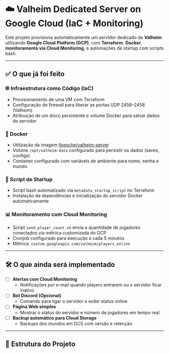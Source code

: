 # ☁️ Valheim Dedicated Server on Google Cloud (IaC + Monitoring)

Este projeto provisiona automaticamente um servidor dedicado de **Valheim** utilizando **Google Cloud Platform (GCP)**, com **Terraform**, **Docker**, **monitoramento via Cloud Monitoring**, e automações de startup com scripts bash.

---

## ✅ O que já foi feito

### 🌐 Infraestrutura como Código (IaC)

- Provisionamento de uma VM com Terraform
- Configuração de firewall para liberar as portas UDP 2456–2458 (Valheim)
- Atribuição de um disco persistente e volume Docker para salvar dados do servidor

### 🐳 Docker

- Utilização da imagem [lloesche/valheim-server](https://hub.docker.com/r/lloesche/valheim-server)
- Volume `/opt/valheim-data` configurado para persistir os dados (saves, configs)
- Container configurado com variáveis de ambiente para nome, senha e mundo

### 🚀 Script de Startup

- Script bash automatizado via `metadata_startup_script` no Terraform
- Instalação de dependências e inicialização do servidor Docker automaticamente

### 📊 Monitoramento com Cloud Monitoring

- Script `send_player_count.sh` envia a quantidade de jogadores conectados via métrica customizada do GCP
- Cronjob configurado para execução a cada 5 minutos
- Métrica: `custom.googleapis.com/valheim/players_online`

---

## 🛠️ O que ainda será implementado

- [ ] **Alertas com Cloud Monitoring**
  - Notificações por e-mail quando players entrarem ou o servidor ficar inativo
- [ ] **Bot Discord (Opcional)**
  - Comando para ligar o servidor e exibir status online
- [ ] **Página Web simples**
  - Mostrar o status do servidor e número de jogadores em tempo real
- [ ] **Backup automático para Cloud Storage**
  - Backups dos mundos em GCS com versão e retenção

---

## 📂 Estrutura do Projeto

